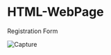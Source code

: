 # HTML-WebPage
Registration Form

![Capture](https://user-images.githubusercontent.com/82565293/124233787-d564d380-db30-11eb-856e-a80ef89ec606.PNG)
